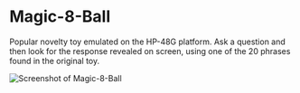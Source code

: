 # Magic-8-Ball
Popular novelty toy emulated on the HP-48G platform. Ask a question and then look for the response revealed on screen, using one of the 20 phrases found in the original toy.

![Screenshot of Magic-8-Ball](https://github.com/yeri63-hp48g/images/raw/main/Magic_8_Ball.png)

